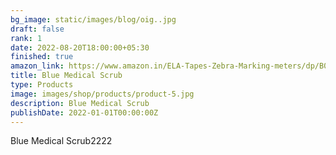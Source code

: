 ```yaml
---
bg_image: static/images/blog/oig..jpg
draft: false
rank: 1
date: 2022-08-20T18:00:00+05:30
finished: true
amazon_link: https://www.amazon.in/ELA-Tapes-Zebra-Marking-meters/dp/B074WCDTSQ?pd_rd_w=IWDoU&content-id=amzn1.sym.b2ea1fc9-434f-42e3-9c16-0a07e0eaef6c&pf_rd_p=b2ea1fc9-434f-42e3-9c16-0a07e0eaef6c&pf_rd_r=C3WAA4SA07EN96Q65A5E&pd_rd_wg=o4Dv9&pd_rd_r=c0b4c8ab-6e89-4cb3-874c-119ca285c318&pd_rd_i=B074WCDTSQ&psc=1&ref_=pd_bap_d_grid_rp_0_1_ec_t
title: Blue Medical Scrub
type: Products
image: images/shop/products/product-5.jpg
description: Blue Medical Scrub
publishDate: 2022-01-01T00:00:00Z
---
```

Blue Medical Scrub2222